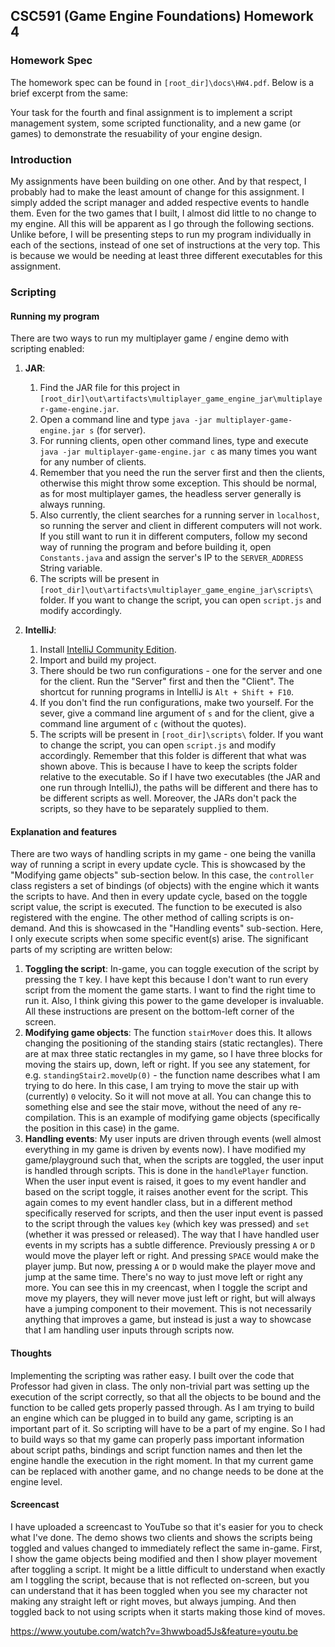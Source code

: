 ## CSC591 (Game Engine Foundations) Homework 4

### Homework Spec 

The homework spec can be found in `[root_dir]\docs\HW4.pdf`. Below is a brief excerpt from the same: 

Your task for the fourth and final assignment is to implement a script management system, some scripted functionality, and a new game (or games) to demonstrate the resuability of your engine design.

### Introduction

My assignments have been building on one other. And by that respect, I probably had to make the least amount of change for this assignment. I simply added the script manager and added respective events to handle them. Even for the two games that I built, I almost did little to no change to my engine. All this will be apparent as I go through the following sections. Unlike before, I will be presenting steps to run my program individually in each of the sections, instead of one set of instructions at the very top. This is because we would be needing at least three different executables for this assignment.   
   
### Scripting

#### Running my program

There are two ways to run my multiplayer game / engine demo with scripting enabled:

1. **JAR**:
    1. Find the JAR file for this project in
    `[root_dir]\out\artifacts\multiplayer_game_engine_jar\multiplayer-game-engine.jar`.
    2. Open a command line and type `java -jar multiplayer-game-engine.jar s` (for server).
    3. For running clients, open other command lines, type and execute `java -jar multiplayer-game-engine.jar c` as many times you want for any number of clients.
    4. Remember that you need the run the server first and then the clients, otherwise this might throw some exception. This should be normal, as for most multiplayer games, the headless server generally is always running. 
    5. Also currently, the client searches for a running server in `localhost`, so running the server and client in different computers will not work. If you still want to run it in different computers, follow my second way of running the program and before building it, open `Constants.java` and assign the server's IP to the `SERVER_ADDRESS` String variable.
    6. The scripts will be present in `[root_dir]\out\artifacts\multiplayer_game_engine_jar\scripts\` folder. If you want to change the script, you can open `script.js` and modify accordingly.  
      
2. **IntelliJ**:
    1. Install [IntelliJ Community Edition](https://www.jetbrains.com/idea/download/#section=windows).
    2. Import and build my project.
    3. There should be two run configurations - one for the server and one for the client. Run the "Server" first and then the "Client". The shortcut for running programs in IntelliJ is `Alt + Shift + F10`.
    4. If you don't find the run configurations, make two yourself. For the sever, give a command line argument of `s` and for the client, give a command line argument of `c` (without the quotes).
    5. The scripts will be present in `[root_dir]\scripts\` folder. If you want to change the script, you can open `script.js` and modify accordingly. Remember that this folder is different that what was shown above. This is because I have to keep the scripts folder relative to the executable. So if I have two executables (the JAR and one run through IntelliJ), the paths will be different and there has to be different scripts as well. Moreover, the JARs don't pack the scripts, so they have to be separately supplied to them.  
      
#### Explanation and features

There are two ways of handling scripts in my game - one being the vanilla way of running a script in every update cycle. This is showcased by the "Modifying game objects" sub-section below. In this case, the `controller` class registers a set of bindings (of objects) with the engine which it wants the scripts to have. And then in every update cycle, based on the toggle script value, the script is executed. The function to be executed is also registered with the engine. The other method of calling scripts is on-demand. And this is showcased in the "Handling events" sub-section. Here, I only execute scripts when some specific event(s) arise. The significant parts of my scripting are written below: 

1. **Toggling the script**: In-game, you can toggle execution of the script by pressing the `T` key. I have kept this because I don't want to run every script from the moment the game starts. I want to find the right time to run it. Also, I think giving this power to the game developer is invaluable. All these instructions are present on the bottom-left corner of the screen. 
2. **Modifying game objects**: The function `stairMover` does this. It allows changing the positioning of the standing stairs (static rectangles). There are at max three static rectangles in my game, so I have three blocks for moving the stairs up, down, left or right. If you see any statement, for e.g. `standingStair2.moveUp(0)` - the function name describes what I am trying to do here. In this case, I am trying to move the stair up with (currently) `0` velocity. So it will not move at all. You can change this to something else and see the stair move, without the need of any re-compilation. This is an example of modifying game objects (specifically the position in this case) in the game. 
3. **Handling events**: My user inputs are driven through events (well almost everything in my game is driven by events now). I have modified my game/playground such that, when the scripts are toggled, the user input is handled through scripts. This is done in the `handlePlayer` function. When the user input event is raised, it goes to my event handler and based on the script toggle, it raises another event for the script. This again comes to my event handler class, but in a different method specifically reserved for scripts, and then the user input event is passed to the script through the values `key` (which key was pressed) and `set` (whether it was pressed or released). The way that I have handled user events in my scripts has a subtle difference. Previously pressing `A` or `D` would move the player left or right. And pressing `SPACE` would make the player jump. But now, pressing `A` or `D` would make the player move and jump at the same time. There's no way to just move left or right any more. You can see this in my creencast, when I toggle the script and move my players, they will never move just left or right, but will always have a jumping component to their movement. This is not necessarily anything that improves a game, but instead is just a way to showcase that I am handling user inputs through scripts now.   

#### Thoughts

Implementing the scripting was rather easy. I built over the code that Professor had given in class. The only non-trivial part was setting up the execution of the script correctly, so that all the objects to be bound and the function to be called gets properly passed through. As I am trying to build an engine which can be plugged in to build any game, scripting is an important part of it. So scripting will have to be a part of my engine. So I had to build ways so that my game can properly pass important information about script paths, bindings and script function names and then let the engine handle the execution in the right moment. In that my current game can be replaced with another game, and no change needs to be done at the engine level. 

#### Screencast

I have uploaded a screencast to YouTube so that it's easier for you to check what I've done. The demo shows two clients and shows the scripts being toggled and values changed to immediately reflect the same in-game. First, I show the game objects being modified and then I show player movement after toggling a script. It might be a little difficult to understand when exactly am I toggling the script, because that is not reflected on-screen, but you can understand that it has been toggled when you see my character not making any straight left or right moves, but always jumping. And then toggled back to not using scripts when it starts making those kind of moves.
 
 https://www.youtube.com/watch?v=3hwwboad5Js&feature=youtu.be